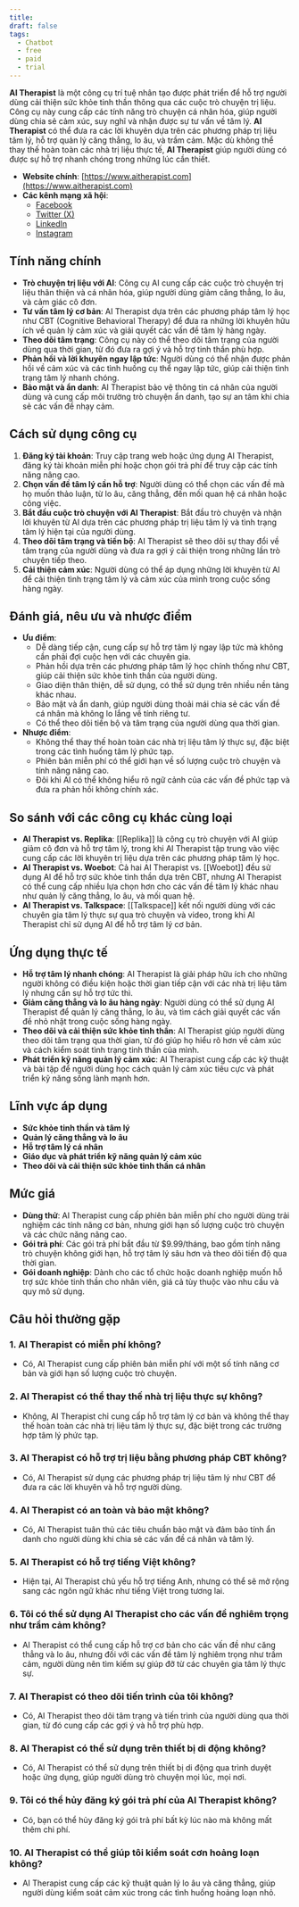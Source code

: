 ```yaml
---
title: 
draft: false
tags:
  - Chatbot
  - free
  - paid
  - trial
---
```

**AI Therapist** là một công cụ trí tuệ nhân tạo được phát triển để hỗ trợ người dùng cải thiện sức khỏe tinh thần thông qua các cuộc trò chuyện trị liệu. Công cụ này cung cấp các tính năng trò chuyện cá nhân hóa, giúp người dùng chia sẻ cảm xúc, suy nghĩ và nhận được sự tư vấn về tâm lý. **AI Therapist** có thể đưa ra các lời khuyên dựa trên các phương pháp trị liệu tâm lý, hỗ trợ quản lý căng thẳng, lo âu, và trầm cảm. Mặc dù không thể thay thế hoàn toàn các nhà trị liệu thực tế, **AI Therapist** giúp người dùng có được sự hỗ trợ nhanh chóng trong những lúc cần thiết.

- **Website chính**: [https://www.aitherapist.com](https://www.aitherapist.com)
- **Các kênh mạng xã hội**:
    - [Facebook](https://www.facebook.com/aitherapist)
    - [Twitter (X)](https://www.twitter.com/aitherapist)
    - [LinkedIn](https://www.linkedin.com/company/aitherapist)
    - [Instagram](https://www.instagram.com/aitherapist)

## Tính năng chính

- **Trò chuyện trị liệu với AI**: Công cụ AI cung cấp các cuộc trò chuyện trị liệu thân thiện và cá nhân hóa, giúp người dùng giảm căng thẳng, lo âu, và cảm giác cô đơn.
- **Tư vấn tâm lý cơ bản**: AI Therapist dựa trên các phương pháp tâm lý học như CBT (Cognitive Behavioral Therapy) để đưa ra những lời khuyên hữu ích về quản lý cảm xúc và giải quyết các vấn đề tâm lý hàng ngày.
- **Theo dõi tâm trạng**: Công cụ này có thể theo dõi tâm trạng của người dùng qua thời gian, từ đó đưa ra gợi ý và hỗ trợ tinh thần phù hợp.
- **Phản hồi và lời khuyên ngay lập tức**: Người dùng có thể nhận được phản hồi về cảm xúc và các tình huống cụ thể ngay lập tức, giúp cải thiện tình trạng tâm lý nhanh chóng.
- **Bảo mật và ẩn danh**: AI Therapist bảo vệ thông tin cá nhân của người dùng và cung cấp môi trường trò chuyện ẩn danh, tạo sự an tâm khi chia sẻ các vấn đề nhạy cảm.

## Cách sử dụng công cụ

1. **Đăng ký tài khoản**: Truy cập trang web hoặc ứng dụng AI Therapist, đăng ký tài khoản miễn phí hoặc chọn gói trả phí để truy cập các tính năng nâng cao.
2. **Chọn vấn đề tâm lý cần hỗ trợ**: Người dùng có thể chọn các vấn đề mà họ muốn thảo luận, từ lo âu, căng thẳng, đến mối quan hệ cá nhân hoặc công việc.
3. **Bắt đầu cuộc trò chuyện với AI Therapist**: Bắt đầu trò chuyện và nhận lời khuyên từ AI dựa trên các phương pháp trị liệu tâm lý và tình trạng tâm lý hiện tại của người dùng.
4. **Theo dõi tâm trạng và tiến bộ**: AI Therapist sẽ theo dõi sự thay đổi về tâm trạng của người dùng và đưa ra gợi ý cải thiện trong những lần trò chuyện tiếp theo.
5. **Cải thiện cảm xúc**: Người dùng có thể áp dụng những lời khuyên từ AI để cải thiện tình trạng tâm lý và cảm xúc của mình trong cuộc sống hàng ngày.

## Đánh giá, nêu ưu và nhược điểm

- **Ưu điểm**:
    - Dễ dàng tiếp cận, cung cấp sự hỗ trợ tâm lý ngay lập tức mà không cần phải đợi cuộc hẹn với các chuyên gia.
    - Phản hồi dựa trên các phương pháp tâm lý học chính thống như CBT, giúp cải thiện sức khỏe tinh thần của người dùng.
    - Giao diện thân thiện, dễ sử dụng, có thể sử dụng trên nhiều nền tảng khác nhau.
    - Bảo mật và ẩn danh, giúp người dùng thoải mái chia sẻ các vấn đề cá nhân mà không lo lắng về tính riêng tư.
    - Có thể theo dõi tiến bộ và tâm trạng của người dùng qua thời gian.
- **Nhược điểm**:
    - Không thể thay thế hoàn toàn các nhà trị liệu tâm lý thực sự, đặc biệt trong các tình huống tâm lý phức tạp.
    - Phiên bản miễn phí có thể giới hạn về số lượng cuộc trò chuyện và tính năng nâng cao.
    - Đôi khi AI có thể không hiểu rõ ngữ cảnh của các vấn đề phức tạp và đưa ra phản hồi không chính xác.

## So sánh với các công cụ khác cùng loại

- **AI Therapist vs. Replika**: [[Replika]] là công cụ trò chuyện với AI giúp giảm cô đơn và hỗ trợ tâm lý, trong khi AI Therapist tập trung vào việc cung cấp các lời khuyên trị liệu dựa trên các phương pháp tâm lý học.
- **AI Therapist vs. Woebot**: Cả hai AI Therapist vs. [[Woebot]] đều sử dụng AI để hỗ trợ sức khỏe tinh thần dựa trên CBT, nhưng AI Therapist có thể cung cấp nhiều lựa chọn hơn cho các vấn đề tâm lý khác nhau như quản lý căng thẳng, lo âu, và mối quan hệ.
- **AI Therapist vs. Talkspace**: [[Talkspace]] kết nối người dùng với các chuyên gia tâm lý thực sự qua trò chuyện và video, trong khi AI Therapist chỉ sử dụng AI để hỗ trợ tâm lý cơ bản.

## Ứng dụng thực tế

- **Hỗ trợ tâm lý nhanh chóng**: AI Therapist là giải pháp hữu ích cho những người không có điều kiện hoặc thời gian tiếp cận với các nhà trị liệu tâm lý nhưng cần sự hỗ trợ tức thì.
- **Giảm căng thẳng và lo âu hàng ngày**: Người dùng có thể sử dụng AI Therapist để quản lý căng thẳng, lo âu, và tìm cách giải quyết các vấn đề nhỏ nhặt trong cuộc sống hàng ngày.
- **Theo dõi và cải thiện sức khỏe tinh thần**: AI Therapist giúp người dùng theo dõi tâm trạng qua thời gian, từ đó giúp họ hiểu rõ hơn về cảm xúc và cách kiểm soát tình trạng tinh thần của mình.
- **Phát triển kỹ năng quản lý cảm xúc**: AI Therapist cung cấp các kỹ thuật và bài tập để người dùng học cách quản lý cảm xúc tiêu cực và phát triển kỹ năng sống lành mạnh hơn.

## Lĩnh vực áp dụng

- **Sức khỏe tinh thần và tâm lý**
- **Quản lý căng thẳng và lo âu**
- **Hỗ trợ tâm lý cá nhân**
- **Giáo dục và phát triển kỹ năng quản lý cảm xúc**
- **Theo dõi và cải thiện sức khỏe tinh thần cá nhân**

## Mức giá

- **Dùng thử**: AI Therapist cung cấp phiên bản miễn phí cho người dùng trải nghiệm các tính năng cơ bản, nhưng giới hạn số lượng cuộc trò chuyện và các chức năng nâng cao.
- **Gói trả phí**: Các gói trả phí bắt đầu từ $9.99/tháng, bao gồm tính năng trò chuyện không giới hạn, hỗ trợ tâm lý sâu hơn và theo dõi tiến độ qua thời gian.
- **Gói doanh nghiệp**: Dành cho các tổ chức hoặc doanh nghiệp muốn hỗ trợ sức khỏe tinh thần cho nhân viên, giá cả tùy thuộc vào nhu cầu và quy mô sử dụng.

## Câu hỏi thường gặp

### 1. **AI Therapist có miễn phí không?**

- Có, AI Therapist cung cấp phiên bản miễn phí với một số tính năng cơ bản và giới hạn số lượng cuộc trò chuyện.

### 2. **AI Therapist có thể thay thế nhà trị liệu thực sự không?**

- Không, AI Therapist chỉ cung cấp hỗ trợ tâm lý cơ bản và không thể thay thế hoàn toàn các nhà trị liệu tâm lý thực sự, đặc biệt trong các trường hợp tâm lý phức tạp.

### 3. **AI Therapist có hỗ trợ trị liệu bằng phương pháp CBT không?**

- Có, AI Therapist sử dụng các phương pháp trị liệu tâm lý như CBT để đưa ra các lời khuyên và hỗ trợ người dùng.

### 4. **AI Therapist có an toàn và bảo mật không?**

- Có, AI Therapist tuân thủ các tiêu chuẩn bảo mật và đảm bảo tính ẩn danh cho người dùng khi chia sẻ các vấn đề cá nhân và tâm lý.

### 5. **AI Therapist có hỗ trợ tiếng Việt không?**

- Hiện tại, AI Therapist chủ yếu hỗ trợ tiếng Anh, nhưng có thể sẽ mở rộng sang các ngôn ngữ khác như tiếng Việt trong tương lai.

### 6. **Tôi có thể sử dụng AI Therapist cho các vấn đề nghiêm trọng như trầm cảm không?**

- AI Therapist có thể cung cấp hỗ trợ cơ bản cho các vấn đề như căng thẳng và lo âu, nhưng đối với các vấn đề tâm lý nghiêm trọng như trầm cảm, người dùng nên tìm kiếm sự giúp đỡ từ các chuyên gia tâm lý thực sự.

### 7. **AI Therapist có theo dõi tiến trình của tôi không?**

- Có, AI Therapist theo dõi tâm trạng và tiến trình của người dùng qua thời gian, từ đó cung cấp các gợi ý và hỗ trợ phù hợp.

### 8. **AI Therapist có thể sử dụng trên thiết bị di động không?**

- Có, AI Therapist có thể sử dụng trên thiết bị di động qua trình duyệt hoặc ứng dụng, giúp người dùng trò chuyện mọi lúc, mọi nơi.

### 9. **Tôi có thể hủy đăng ký gói trả phí của AI Therapist không?**

- Có, bạn có thể hủy đăng ký gói trả phí bất kỳ lúc nào mà không mất thêm chi phí.

### 10. **AI Therapist có thể giúp tôi kiểm soát cơn hoảng loạn không?**

- AI Therapist cung cấp các kỹ thuật quản lý lo âu và căng thẳng, giúp người dùng kiểm soát cảm xúc trong các tình huống hoảng loạn nhỏ.